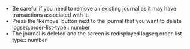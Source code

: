 - Be careful if you need to remove an existing journal as it may have transactions associated with it.
- Press the 'Remove' button next to the journal that you want to delete
  logseq.order-list-type:: number
- The journal is deleted and the screen is redisplayed
  logseq.order-list-type:: number